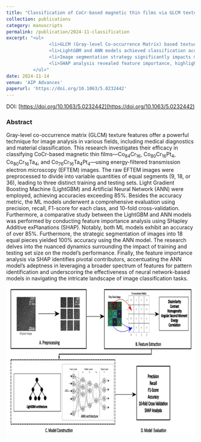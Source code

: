 ```yaml
---
title: "Classification of CoCr-based magnetic thin films via GLCM texture features extracted from EFTEM images and machine learning"
collection: publications
category: manuscripts
permalink: /publication/2024-11-classification
excerpt: "<ul>
                <li>GLCM (Gray-level Co-occurrence Matrix) based texture features effectively classify CoCr-based magnetic thin films using EFTEM images.</li>
                <li>LightGBM and ANN models achieved classification accuracies exceeding 85%, with ANN reaching 100% accuracy</li>
                <li>Image segmentation strategy significantly impacts model performance, with 18 segments proving optimal for the ANN model.</li>
                <li>SHAP analysis revealed feature importance, highlighting the ANN's ability to utilize a broader range of features for pattern identification.</li>
          </ul>"
date: 2024-11-14
venue: 'AIP Advances'
paperurl: 'https://doi.org/10.1063/5.0232442'
---
```

DOI: [https://doi.org/10.1063/5.0232442](https://doi.org/10.1063/5.0232442)

### Abstract
Gray-level co-occurrence matrix (GLCM) texture features offer a powerful technique for image analysis in various fields, including medical diagnostics and material classification. This research investigates their efficacy in classifying CoCr-based magnetic thin films—Co<sub>84</sub>Cr<sub>16</sub>, Co<sub>80</sub>Cr<sub>16</sub>Pt<sub>4</sub>, Co<sub>80</sub>Cr<sub>16</sub>Ta<sub>4</sub>, and Co<sub>76</sub>Cr<sub>16</sub>Ta<sub>4</sub>Pt<sub>4</sub>—using energy-filtered transmission electron microscopy (EFTEM) images. The raw EFTEM images were preprocessed to divide into variable quantities of equal segments (9, 18, or 36), leading to three distinct training and testing sets. Light Gradient Boosting Machine (LightGBM) and Artificial Neural Network (ANN) were employed, achieving accuracies exceeding 85%. Besides the accuracy metric, the ML models underwent a comprehensive evaluation using precision, recall, F1-score for each class, and 10-fold cross-validation. Furthermore, a comparative study between the LightGBM and ANN models was performed by conducting feature importance analysis using SHapley Additive exPlanations (SHAP). Notably, both ML models exhibit an accuracy of over 85%. Furthermore, the strategic segmentation of images into 18 equal pieces yielded 100% accuracy using the ANN model. The research delves into the nuanced dynamics surrounding the impact of training and testing set size on the model’s performance. Finally, the feature importance analysis via SHAP identifies pivotal contributors, accentuating the ANN model’s adeptness in leveraging a broader spectrum of features for pattern identification and underscoring the effectiveness of neural network-based models in navigating the intricate landscape of image classification tasks.

<img src="/images/graphical-abstracts/classification-2024-11.jpg" width="600px" height="400px">
